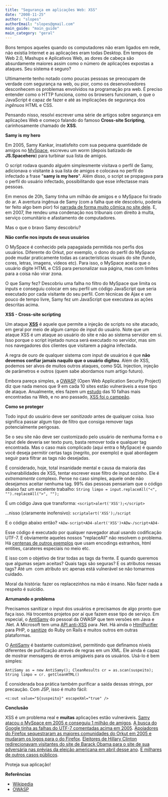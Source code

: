 ```yaml
---
title: "Segurança em aplicações Web: XSS"
date: "2008-11-25"
author: "slopes"
authorEmail: "slopes@gmail.com"
main_guide: "main_guide"
main_category: "geral"
---
```


Bons tempos aqueles quando os computadores não eram ligados em rede, não existia Internet e as aplicações eram todas Desktop. Em tempos de Web 2.0, Mashups e Aplicativos Web, as dores de cabeça são absurdamente maiores assim como o número de aplicações expostas a ataques. Seu sistema é seguro?

Ultimamente tenho notado como poucas pessoas se preocupam de verdade com segurança na web, ou pior, como os desenvolvedores desconhecem os problemas envolvidos na programação pra web. É preciso entender como o HTTP funciona, como os browsers funcionam, o que o JavaScript é capaz de fazer e até as implicações de segurança dos _ingênuos_ HTML e CSS.

Pensando nisso, resolvi escrever uma série de artigos sobre segurança em aplicações Web e começo falando do famoso **Cross-site Scripting**, carinhosamente chamado de **XSS**.

**Samy is my hero**

Em 2005, Samy Kankar, insatisfeito com sua pequena quantidade de amigos no [MySpace](http://www.myspace.com), escreveu um worm (depois batizado de **JS.Spacehero**) para turbinar sua lista de amigos.

O script rodava quando alguém simplesmente visitava o perfil de Samy, adicionava o visitante à sua lista de amigos e colocava no perfil do infectado a frase "**samy is my hero**". Além disso, o script se propagava para o perfil do usuário infectado, possibilitando que esse infectasse mais pessoas.

Em menos de 20h, Samy tinha um milhão de amigos e o MySpace foi tirado do ar. A aventura ingênua de Samy (com a falha que ele descobriu, poderia ter feito algo bem pior) foi [narrada de forma muito cômica no site dele](http://namb.la/popular/). E, em 2007, lhe rendeu uma condenação nos tribunais com direito à multa, serviço comunitário e afastamento de computadores.

Mas o que o bravo Samy descobriu?

**Não confie nos inputs de seus usuários**

O MySpace é conhecido pela papagaiada permitida nos perfis dos usuários. Diferente do Orkut, por exemplo, o dono do perfil do MySpace pode mudar praticamente todas as características visuais do site (fundo, cores, letras, imagens, vídeos etc). Para isso, o MySpace aceita que o usuário digite HTML e CSS para personalizar sua página, mas com limites para a coisa não virar zona.

O que Samy fez? Descobriu uma falha no filtro do MySpace que limita os inputs e conseguiu colocar em seu perfil um código JavaScript que seria executado por cada visitante do seu perfil. Com técnicas de Ajax e um pouco de tempo livre, Samy fez um JavaScript que executava as ações descritas acima.

**XSS - Cross-site scripting**

Um ataque **[XSS](http://en.wikipedia.org/wiki/Cross-site_scripting)** é aquele que permite a injeção de scripts no site atacado, em geral por meio de algum campo de input do usuário. Note que um ataque XSS é um ataque ao usuário do site e não ao sistema servidor em si. Isso porque o script injetado nunca será executado no servidor, mas sim nos navegadores dos clientes que visitarem a página infectada.

A regra de ouro de qualquer sistema com input de usuários é que **não devemos confiar jamais naquilo que o usuário digitou**. Além de XSS, podemos ser alvos de muitos outros ataques, como SQL Injection, injeção de parâmetros e outros (quem sabe abordamos num artigo futuro).

Embora pareça simples, a [OWASP](http://www.owasp.org/) (Open Web Application Security Project) diz que nada menos que 9 em cada 10 sites estão vulneráveis a esse tipo de ataque. Anualmente, eles fazem um [estudo](http://www.owasp.org/index.php/Top_10_2007) das 10 falhas mais encontradas na Web, e no ano passado, [XSS foi o campeão](http://www.owasp.org/index.php/Top_10_2007).

**Como se proteger**

Todo input do usuário deve ser _sanitizado_ antes de qualquer coisa. Isso significa passar algum tipo de filtro que consiga remover tags potencialmente perigosas.

Se o seu site não deve ser customizado pelo usuário de nenhuma forma e o input dele deveria ser texto puro, basta remover toda e qualquer tag encontrada. Mas o caso mais complicado (aqui entra o MySpace) é quando você deseja permitir certas tags (negrito, por exemplo) e qual abordagem seguir para filtrar as tags não desejadas.

É considerado, hoje, total insanidade mental e causa da maioria das vulnerabilidades de XSS, tentar escrever esse filtro de input sozinho. Ele é _extremamente_ complexo. Pense no caso simples, aquele onde não desejamos aceitar nenhuma tag. 99% das pessoas pensariam que o código abaixo faz um excelente trabalho: `String limpo = input.replaceAll("<", "").replaceAll(">", "");`

É um código Java que transforma: `<script>alert('XSS');</script>`

...nisso (claramente inofensivo): `scriptalert('XSS');/script`

E o código abaixo então? `+ADw-script+AD4-alert('XSS')+ADw-/script+AD4-`

Esse código é executado por qualquer navegador atual usando codificação UTF-7. E obviamente aqueles nossos "replaceAll" não resolvem o problema. Há [centenas de outros exemplos](http://ha.ckers.org/xss.html) que usam encodings estranhos, html entities, carateres especiais no meio etc.

E isso com o objetivo de tirar todas as tags da frente. E quando queremos que algumas sejam aceitas? Quais tags são seguras? E os atributos nessas tags? Até um <img> com atributo src apenas está vulnerável se não tomarmos cuidado.

Moral da história: fazer os replacezinhos na mão é insano. Não fazer nada a respeito é suicídio.

**Arrumando o problema**

Precisamos sanitizar o input dos usuários e precisamos de algo pronto que faça isso. Há trocentos projetos por aí que fazem esse tipo de serviço. Em especial, o [AntiSamy](http://code.google.com/p/owaspantisamy/) do pessoal da OWASP que tem versões em Java e .Net. A Microsoft tem uma [API anti-XSS](http://msdn.microsoft.com/en-us/library/aa973813.aspx) para .Net. Há ainda o [HtmlPurifier](http://htmlpurifier.org/) para PHP, o [sanitize](http://api.rubyonrails.com/classes/ActionView/Helpers/SanitizeHelper.html) do Ruby on Rails e muitos outros em outras plataformas.

O [AntiSamy](http://code.google.com/p/owaspantisamy/) é bastante customizável, permitindo que definamos níveis diferentes de purificação através de regras em um XML. Ele ainda é capaz de mostrar mensagens de erros amigáveis para os usuários. Usá-lo é bem simples:

`AntiSamy as = new AntiSamy(); CleanResults cr = as.scan(suspeito); String limpo = cr. getCleanHTML()`

É considerada boa prática também purificar a saída dessas strings, por precaução. Com JSP, isso é muito fácil:

`<c:out value="${suspeito}" escapeXml="true" />`

**Conclusão**

XSS é um problema real e **muitas** aplicações estão vulneráveis. [Samy atacou o MySpace em 2005 e conseguiu 1 milhão de amigos](http://namb.la/popular/). [A busca do Google tinha as falhas do UTF-7 comentadas acima em 2005](http://www.securiteam.com/securitynews/6Z00L0AEUE.html). [Apoiadores do Firefox sequestraram as maiores comunidades do Orkut em 2005 e mudaram os logos para o do Firefox](http://www.cocadaboa.com/archives/004126.php). [Eleitores de Hillary Clinton redirecionavam visitantes do site de Barack Obama para o site de sua adversária nas prévias da eleição americana em abril desse ano](http://blogs.zdnet.com/security/?p=1042). [E milhares de outros casos públicos](http://xssed.com/).

Proteja sua aplicação!

**Referências**

- [Wikipedia](http://en.wikipedia.org/wiki/Cross-site_scripting)
- [OWASP](http://www.owasp.org/index.php/Cross-site_Scripting_%28XSS%29)
